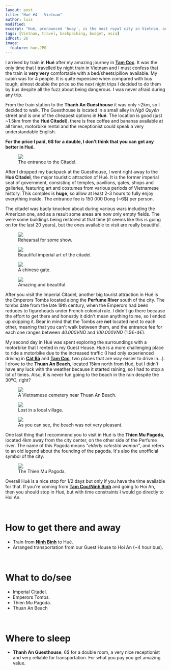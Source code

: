 ```yaml
---
layout: post
title: "Hué #4 - Vietnam"
author: luis
modified:
excerpt: "Hué, pronounced 'hway', is the most royal city in Vietnam, and used to be the capital of the country during the Nguyễn dynasty."
tags: [Vietnam, travel, backpacking, budget, asia]
idPost: 26
image:
  feature: hue.JPG
---
```


I arrived by train in <b>Hué</b> after my amazing journey in <b><a href="{{site.url}}/TamCoc" target="_blank">Tam Coc</a></b>. It was the only time that I travelled by night train in Vietnam and I must confess that the train is <b>very very</b> comfortable with a bed/sheets/pillow available. My cabin was for 4 people. It is quite expensive when compared with bus tough, almost double the price so the next night trips I decided to do them by bus despite all the fuzz about being dangerous. I was never afraid during any trip.

From the train station to the <b>Thanh An Guesthouse</b> it was only ~2km, so I decided to walk. The Guesthouse is located in a small alley in <i>Ngô Quyên</i> street and is one of the cheapest options in <b>Hué</b>. The location is good (just ~1.5km from the <b>Hué Citadel</b>), there is free coffee and bananas available at all times, motorbike rental and the receptionist could speak a very understandable English.

<b><highlight><middle>For the price I paid, 6$ for a double, I don't think that you can get any better in Hué.</middle></highlight></b>

<figure>
	<a href="../images/vietnam/hue/hue1.JPG"><img src="../images/vietnam/hue/hue1.JPG"></a>
	<figcaption>The entrance to the Citadel.</figcaption>
</figure>

After I dropped my backpack at the Guesthouse, I went right away to the <b>Hué Citadel</b>, the major touristic attraction of Hué. It is the former imperial seat of government, consisting of temples, pavilions, gates, shops and galleries, featuring art and costumes from various periods of Vietnamese history. This complex is <b>huge</b>, so allow at least 2-3 hours to fully enjoy everything inside. The entrance fee is 150 000 Dong (~6$) per person.

The citadel was badly knocked about during various wars including the American one, and as a result some areas are now only empty fields. The were some buildings being restored at that time (it seems like this is going on for the last 20 years), but the ones available to visit are really beautiful.

<figure>
	<a href="../images/vietnam/hue/hue2.JPG"><img src="../images/vietnam/hue/hue2.JPG"></a>
	<figcaption>Rehearsal for some show.</figcaption>
</figure>

<figure>
	<a href="../images/vietnam/hue/hue3.JPG"><img src="../images/vietnam/hue/hue3.JPG"></a>
	<figcaption>Beautiful imperial art of the citadel.</figcaption>
</figure>

<figure>
	<a href="../images/vietnam/hue/hue4.JPG"><img src="../images/vietnam/hue/hue4.JPG"></a>
	<figcaption>A chinese gate.</figcaption>
</figure>

<figure>
	<a href="../images/vietnam/hue/hue5.JPG"><img src="../images/vietnam/hue/hue5.JPG"></a>
	<figcaption>Amazing and beautiful.</figcaption>
</figure>

After you visit the Imperial Citadel, another big tourist attraction in Hué is the Emperors Tombs located along the <b>Perfume River</b> south of the city. The tombs date from the late 19th century, when the Emperors had been reduces to figureheads under French colonial rule. I didn't go there because the effort to get there and honestly it didn't mean anything to me, so I ended up skipping it. Bear in mind that the Tombs are <b>not</b> located next to each other, meaning that you can't walk between them, and the entrance fee for each one ranges between <i>40.000VND</i> and <i>100.000VND</i> (1.5€-4€).

My second day in Hué was spent exploring the surroundings with a motorbike that I rented in my Guest House. Hué is a more challenging place to ride a motorbike due to the increased traffic (I had only experienced driving in <b><a href="{{site.url}}/CatBa" target="_blank">Cát Bà</a></b> and <b><a href="{{site.url}}/TamCoc" target="_blank">Tam Coc</a></b>, two places that are way easier to drive in...). I drove to the <b>Thuan An Beach</b>, located 15km north from Hué, but I didn't have any luck with the weather because it started raining, so I had to stop a lot of times. Also, it is never fun going to the beach in the rain despite the 30ºC, right?

<figure>
	<a href="../images/vietnam/hue/hue6.JPG"><img src="../images/vietnam/hue/hue6.JPG"></a>
	<figcaption>A Vietnamese cemetery near Thuan An Beach.</figcaption>
</figure>

<figure>
	<a href="../images/vietnam/hue/hue7.JPG"><img src="../images/vietnam/hue/hue7.JPG"></a>
	<figcaption>Lost in a local village.</figcaption>
</figure>

<figure>
	<a href="../images/vietnam/hue/hue8.JPG"><img src="../images/vietnam/hue/hue8.JPG"></a>
	<figcaption>As you can see, the beach was not very pleasant.</figcaption>
</figure>

One last thing that I recommend you to visit in Hué is the <b>Thien Mu Pagoda</b>, located 4km away from the city center, on the other side of the Perfume river. The name of this Pagoda means <i>"elderly celestial woman"</i>, and refers to an old legend about the founding of the pagoda. It's also the unofficial symbol of the city.

<figure>
	<a href="../images/vietnam/hue/hue9.JPG"><img src="../images/vietnam/hue/hue9.JPG"></a>
	<figcaption>The Thien Mu Pagoda.</figcaption>
</figure>

Overall Hué is a nice stop for 1/2 days but only if you have the time available for that. If you're coming from <b><a href="{{site.url}}/TamCoc" target="_blank">Tam Coc/Ninh Binh</a></b> and going to Hoi An, then you should stop in Hué, but with time constraints I would go directly to Hoi An.

<br>
<h1>How to get there and away</h1>
<ul>
<li>Train from <b><a href="{{site.url}}/TamCoc" target="_blank">Ninh Binh</a></b> to Hué.</li>
<li>Arranged transportation from our Guest House to Hoi An (~4 hour bus).</li>
</ul>

<br>
<h1>What to do/see</h1>
<ul>
<li>Imperial Citadel.</li>
<li>Emperors Tombs.</li>
<li>Thien Mu Pagoda.</li>
<li>Thuan An Beach</li>
</ul>

<br>
<h1>Where to sleep</h1>
<ul>
<li><b>Thanh An Guesthouse</b>, 6$ for a double room, a very nice receptionist and very reliable for transportation. For what you pay you get amazing value.</li>
</ul>